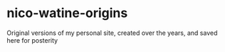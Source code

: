 # nico-watine-origins
Original versions of my personal site, created over the years, and saved here for posterity
